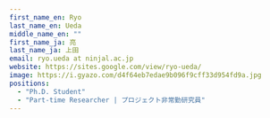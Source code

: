 ```yaml
---
first_name_en: Ryo
last_name_en: Ueda
middle_name_en: ""
first_name_ja: 亮
last_name_ja: 上田
email: ryo.ueda at ninjal.ac.jp
website: https://sites.google.com/view/ryo-ueda/
image: https://i.gyazo.com/d4f64eb7edae9b096f9cff33d954fd9a.jpg
positions: 
  - "Ph.D. Student"
  - "Part-time Researcher | プロジェクト非常勤研究員"
---
```


